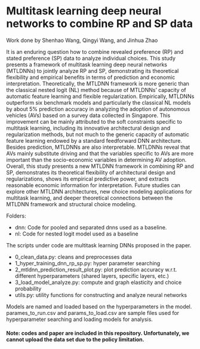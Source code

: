 # Multitask learning deep neural networks to combine RP and SP data
Work done by Shenhao Wang, Qingyi Wang, and Jinhua Zhao

It is an enduring question how to combine revealed preference (RP) and stated preference (SP) data to analyze individual choices. This study presents a framework of multitask learning deep neural networks (MTLDNNs) to jointly analyze RP and SP, demonstrating its theoretical flexibility and empirical benefits in terms of prediction and economic interpretation. Theoretically, the MTLDNN framework is more generic than the classical nested logit (NL) method because of MTLDNNs’ capacity of automatic feature learning and flexible regularization. Empirically, MTLDNNs outperform six benchmark models and particularly the classical NL models by about 5% prediction accuracy in analyzing the adoption of autonomous vehicles (AVs) based on a survey data collected in Singapore. This improvement can be mainly attributed to the soft constraints specific to multitask learning, including its innovative architectural design and regularization methods, but not much to the generic capacity of automatic feature learning endowed by a standard feedforward DNN architecture. Besides prediction, MTLDNNs are also interpretable. MTLDNNs reveal that AVs mainly substitute driving and that the variables specific to AVs are more important than the socio-economic variables in determining AV adoption. Overall, this study presents a new MTLDNN framework in combining RP and SP, demonstrates its theoretical flexibility of architectural design and regularizations, shows its empirical predictive power, and extracts reasonable economic information for interpretation. Future studies can explore other MTLDNN architectures, new choice modeling applications for multitask learning, and deeper theoretical connections between the MTLDNN framework and structural choice modeling.

Folders:
 - dnn: Code for pooled and separated dnns used as a baseline.
 - nl: Code for nested logit model used as a baseline
 
 The scripts under code are multitask learning DNNs proposed in the paper.
 
 - 0_clean_data.py: cleans and preprocesses data
 - 1_hyper_training_dnn_rp_sp.py: hyper parameter searching 
 - 2_mtldnn_prediction_result_plot.py: plot prediction accuracy w.r.t. different hyperparameters (shared layers, specific layers, etc.)
 - 3_load_model_analyze.py: compute and graph elasticity and choice probability
 - utils.py: utility functions for constructing and analyze neural networks
 
 Models are named and loaded based on the hyperparameters in the model. parames_to_run.csv and params_to_load.csv are sample files used for hyperparameter searching and loading models for analysis.
 
#### Note: codes and paper are included in this repository. Unfortunately, we cannot upload the data set due to the policy limitation.
